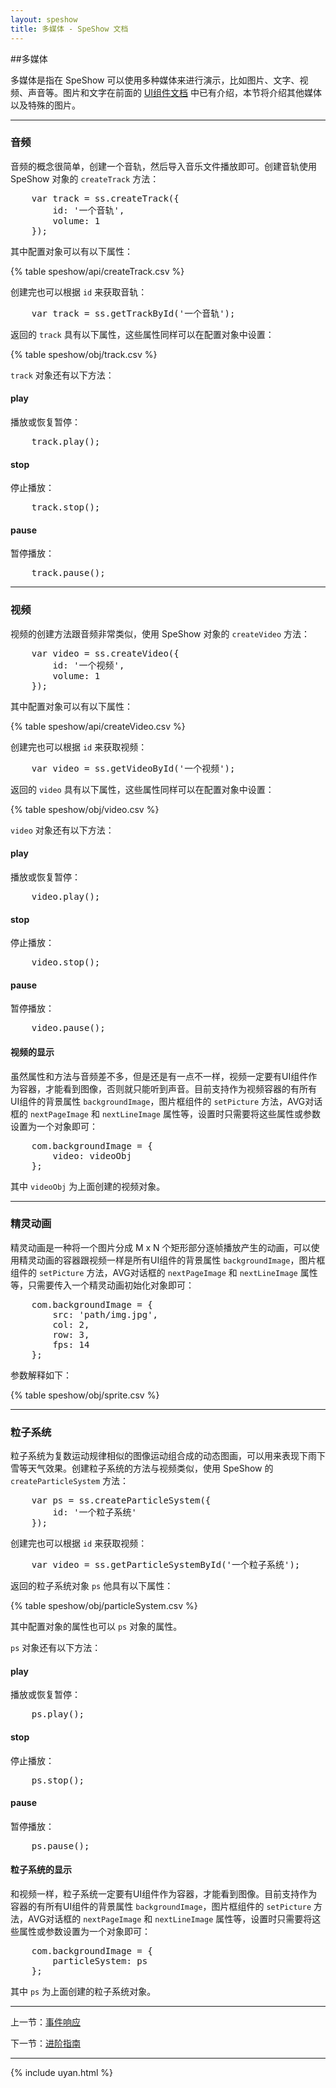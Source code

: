 ```yaml
---
layout: speshow
title: 多媒体 - SpeShow 文档
---
```


##多媒体

多媒体是指在 SpeShow 可以使用多种媒体来进行演示，比如图片、文字、视频、声音等。图片和文字在前面的 [UI组件文档](component.html) 中已有介绍，本节将介绍其他媒体以及特殊的图片。

***********************************************************************

<h3 id="sound">音频</h3>

音频的概念很简单，创建一个音轨，然后导入音乐文件播放即可。创建音轨使用 SpeShow 对象的 `createTrack` 方法：

<pre class="brush:js">
	var track = ss.createTrack({
        id: '一个音轨',
        volume: 1
    });
</pre>

其中配置对象可以有以下属性：

{% table speshow/api/createTrack.csv %}

创建完也可以根据 `id` 来获取音轨：

<pre class="brush:js">
	var track = ss.getTrackById('一个音轨');
</pre>

返回的 `track` 具有以下属性，这些属性同样可以在配置对象中设置：

{% table speshow/obj/track.csv %}

`track` 对象还有以下方法：

#### play

播放或恢复暂停：

<pre class="brush:js">
	track.play();
</pre>

#### stop

停止播放：

<pre class="brush:js">
	track.stop();
</pre>

#### pause

暂停播放：

<pre class="brush:js">
	track.pause();
</pre>

***********************************************************************

<h3 id="video">视频</h3>

视频的创建方法跟音频非常类似，使用 SpeShow 对象的 `createVideo` 方法：

<pre class="brush:js">
	var video = ss.createVideo({
        id: '一个视频',
        volume: 1
    });
</pre>

其中配置对象可以有以下属性：

{% table speshow/api/createVideo.csv %}

创建完也可以根据 `id` 来获取视频：

<pre class="brush:js">
	var video = ss.getVideoById('一个视频');
</pre>

返回的 `video` 具有以下属性，这些属性同样可以在配置对象中设置：

{% table speshow/obj/video.csv %}

`video` 对象还有以下方法：

#### play

播放或恢复暂停：

<pre class="brush:js">
	video.play();
</pre>

#### stop

停止播放：

<pre class="brush:js">
	video.stop();
</pre>

#### pause

暂停播放：

<pre class="brush:js">
	video.pause();
</pre>

#### 视频的显示

虽然属性和方法与音频差不多，但是还是有一点不一样，视频一定要有UI组件作为容器，才能看到图像，否则就只能听到声音。目前支持作为视频容器的有所有UI组件的背景属性 `backgroundImage`，图片框组件的 `setPicture` 方法，AVG对话框的 `nextPageImage` 和 `nextLineImage` 属性等，设置时只需要将这些属性或参数设置为一个对象即可：

<pre class="brush:js">
	com.backgroundImage = {
        video: videoObj
    };
</pre>

其中 `videoObj` 为上面创建的视频对象。

***********************************************************************

<h3 id="sprite">精灵动画</h3>

精灵动画是一种将一个图片分成 M x N 个矩形部分逐帧播放产生的动画，可以使用精灵动画的容器跟视频一样是所有UI组件的背景属性 `backgroundImage`，图片框组件的 `setPicture` 方法，AVG对话框的 `nextPageImage` 和 `nextLineImage` 属性等，只需要传入一个精灵动画初始化对象即可：

<pre class="brush:js">
	com.backgroundImage = {
        src: 'path/img.jpg',
        col: 2,
        row: 3,
        fps: 14
    };
</pre>

参数解释如下：

{% table speshow/obj/sprite.csv %}

***********************************************************************

<h3 id="particle">粒子系统</h3>

粒子系统为复数运动规律相似的图像运动组合成的动态图画，可以用来表现下雨下雪等天气效果。创建粒子系统的方法与视频类似，使用 SpeShow 的 `createParticleSystem` 方法：

<pre class="brush:js">
	var ps = ss.createParticleSystem({
        id: '一个粒子系统'
    });
</pre>

创建完也可以根据 `id` 来获取视频：

<pre class="brush:js">
	var video = ss.getParticleSystemById('一个粒子系统');
</pre>


返回的粒子系统对象 `ps` 他具有以下属性：

{% table speshow/obj/particleSystem.csv %}

其中配置对象的属性也可以 `ps` 对象的属性。


`ps` 对象还有以下方法：

#### play

播放或恢复暂停：

<pre class="brush:js">
	ps.play();
</pre>

#### stop

停止播放：

<pre class="brush:js">
	ps.stop();
</pre>

#### pause

暂停播放：

<pre class="brush:js">
	ps.pause();
</pre>

#### 粒子系统的显示

和视频一样，粒子系统一定要有UI组件作为容器，才能看到图像。目前支持作为容器的有所有UI组件的背景属性 `backgroundImage`，图片框组件的 `setPicture` 方法，AVG对话框的 `nextPageImage` 和 `nextLineImage` 属性等，设置时只需要将这些属性或参数设置为一个对象即可：

<pre class="brush:js">
	com.backgroundImage = {
        particleSystem: ps
    };
</pre>

其中 `ps` 为上面创建的粒子系统对象。

***********************************************************************

上一节：[事件响应](event.html)

下一节：[进阶指南](advanced.html)

***********************************************************************

{% include uyan.html %}